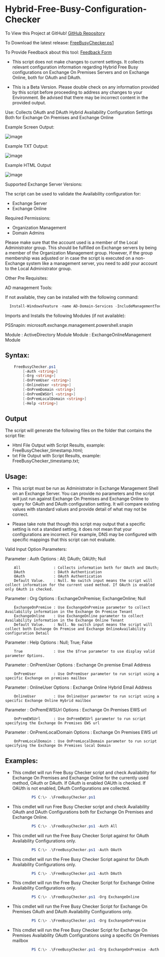 # Hybrid-Free-Busy-Configuration-Checker

To View this Project at GitHub! [GitHub Repository](https://github.com/MarcoLFrancisco/Hybrid-Free-Busy-Configuration-Checker)

To Download the latest release: [FreeBusyChecker.ps1](https://github.com/MarcoLFrancisco/Hybrid-Free-Busy-Configuration-Checker/releases/download/Version1/FreeBusyChecker.ps1)

To Provide Feedback about this tool: [Feedback Form](https://forms.office.com/pages/responsepage.aspx?id=v4j5cvGGr0GRqy180BHbR2LVru-UswhJmHot_XEUrVVURFVMRkE5VUg4QUU0MEpNRjgxUExPVlBVOS4u)


- This script does not make changes to current settings. It collects relevant configuration information regarding Hybrid Free Busy configurations on Exchange On Premises Servers and on Exchange Online, both for OAuth and DAuth.

- This is a Beta Version. Please double check on any information provided by this script before proceeding to address any changes to your Environment. Be advised that there may be incorrect content in the provided output.

Use: Collects OAuth and DAuth Hybrid Availability Configuration Settings Both for Exchange On Premises and Exchange Online

Example Screen Output:

![image](./image1.png)

Example TXT Output:

![image](./image2.png)

Example HTML Output

![image](./image3.png)

Supported Exchange Server Versions:

The script can be used to validate the Availability configuration for:

- Exchange Server
- Exchange Online

Required Permissions:

- Organization Management
- Domain Admins

Please make sure that the account used is a member of the Local Administrator group. This should be fulfilled on Exchange servers by being a member of the Organization Management group. However, if the group membership was adjusted or in case the script is executed on a non-Exchange system like a management server, you need to add your account to the Local Administrator group.

Other Pre Requisites:

AD management Tools:

If not available, they can be installed with the following command:

```powershell
  Install-WindowsFeature -name AD-Domain-Services -IncludeManagementTools
```
Imports and Installs the following Modules (if not available):

PSSnapin: microsoft.exchange.management.powershell.snapin

Module  : ActiveDirectory Module
Module  : ExchangeOnlineManagement Module


## Syntax:

```powershell
    FreeBusyChecker.ps1
        [-Auth <string>]
        [-Org <string>]
        [-OnPremUser <string>]
        [-OnlineUser <string>]
        [-OnPremDomain <string>]
        [-OnPremEWSUrl <string>]
        [-OnPremLocalDomain <string>]
        [-Help <string>]
```

## Output

The script will generate the following files on the folder that contains the script file:

- Html File Output with Script Results, example: FreeBusyChecker_timestamp.html;
- txt File Output with Script Results, example: FreeBusyChecker_timestamp.txt;


## Usage:

- This script must be run as Administrator in Exchange Management Shell on an Exchange Server. You can provide no parameters and the script will just run against Exchange On Premises and Exchange Online to query for OAuth and DAuth configuration setting. It will compare existing values with standard values and provide detail of what may not be correct.

- Please take note that though this script may output that a specific setting is not a standard setting, it does not mean that your configurations are incorrect. For example, DNS may be configured with specific mappings that this script can not evaluate.


Valid Input Option Parameters:

  Parameter               : Auth
    Options               : All; DAuth; OAUth; Null

        All               : Collects information both for OAuth and DAuth;
        DAuth             : DAuth Authentication
        OAuth             : OAuth Authentication
        Default Value.    : Null. No switch input means the script will collect information for the current used method. If OAuth is enabled only OAuth is checked.

  Parameter               : Org
    Options               : ExchangeOnPremise; ExchangeOnline; Null

        ExchangeOnPremise : Use ExchangeOnPremise parameter to collect Availability information in the Exchange On Premise Tenant
        ExchangeOnline    : Use ExchangeOnline parameter to collect Availability information in the Exchange Online Tenant
        Default Value.    : Null. No switch input means the script will collect both Exchange On Premise and Exchange OnlineAvailability configuration Detail

  Parameter               : Help
    Options               : Null; True; False

        True              : Use the $True parameter to use display valid parameter Options.

  Parameter               : OnPremUser
    Options               : Exchange On premise Email Address

        OnPremUser        : Use OnPremUser parameter to run script using a specific Exchange on premises mailbox

  Parameter               : OnlineUser
    Options               : Exchange Online Hybrid Email Address

        OnlineUser        : Use OnlineUser parameter to run script using a specific Exchange Online Hybrid mailbox

  Parameter               : OnPremEWSUrl
    Options               : Exchange On Premises EWS url

        OnPremEWSUrl      : Use OnPremEWSUrl parameter to run script specifying the Exchange On Premises EWS url

  Parameter               : OnPremLocalDomain
    Options               : Exchange On Premises EWS url

        OnPremLocalDomain : Use OnPremLocalDomain parameter to run script specifying the Exchange On Premises local Domain


## Examples:

- This cmdlet will run Free Busy Checker script and check Availability for Exchange On Premises and Exchange Online for the currently used method, OAuth or DAuth. If OAuth is enabled OAUth is checked. If OAUth is not enabled, DAuth Configurations are collected.

```powershell
            PS C:\> .\FreeBusyChecker.ps1
```

- This cmdlet will run Free Busy Checker script and check Availability OAuth and DAuth Configurations both for Exchange On Premises and Exchange Online.

```powershell
            PS C:\> .\FreeBusyChecker.ps1 -Auth All
```

- This cmdlet will run the Free Busy Checker Script against for OAuth Availability Configurations only.

```powershell
            PS C:\> .\FreeBusyChecker.ps1 -Auth OAuth
```

- This cmdlet will run the Free Busy Checker Script against for DAuth Availability Configurations only.

```powershell
            PS C:\> .\FreeBusyChecker.ps1 -Auth DAuth
```

- This cmdlet will run the Free Busy Checker Script for Exchange Online Availability Configurations only.

```powershell
            PS C:\> .\FreeBusyChecker.ps1 -Org ExchangeOnline
```

- This cmdlet will run the Free Busy Checker Script for Exchange On Premises OAuth and DAuth Availability Configurations only.

```powershell
            PS C:\> .\FreeBusyChecker.ps1 -Org ExchangeOnPremise
```

- This cmdlet will run the Free Busy Checker Script for Exchange On Premises Availability OAuth Configurations using a specific On Premises mailbox

```powershell
            PS C:\> .\FreeBusyChecker.ps1 -Org ExchangeOnPremise -Auth OAuth -OnPremUser John.OnPrem@Contoso.com
```
